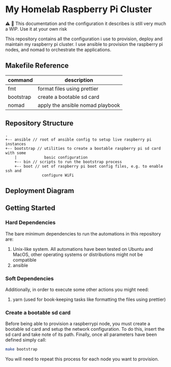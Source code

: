 # My Homelab Raspberry Pi Cluster

:warning: :construction: This documentation and the configuration it describes
is still very much a WIP. Use it at your own risk

This repository contains all the configuration i use to provision, deploy and maintain
my raspberry pi cluster. I use ansible to provision the raspberry pi nodes, and nomad
to orchestrate the applications.

## Makefile Reference

| command   | description                      |
| --------- | -------------------------------- |
| fmt       | format files using prettier      |
| bootstrap | create a bootable sd card        |
| nomad     | apply the ansible nomad playbook |

## Repository Structure

```
.
+-- ansible // root of ansible config to setup live raspberry pi instances
+-- bootstrap // utilities to create a bootable raspberry pi sd card with some
    |            basic configuration
    +-- bin // scripts to run the bootstrap process
    +-- boot // set of raspberry pi boot config files, e.g. to enable ssh and
                configure WiFi
```

## Deployment Diagram

## Getting Started

### Hard Dependencies

The bare minimum dependencies to run the automations in this repository are:

1. Unix-like system. All automations have been tested on Ubuntu and MacOS, other
   operating systems or distributions might not be compatible
2. ansible

### Soft Dependencies

Additionally, in order to execute some other actions you might need:

1. yarn (used for book-keeping tasks like formatting the files using prettier)

### Create a bootable sd card

Before being able to provision a raspberrypi node, you must create a bootable sd
card and setup the network configuration. To do this, insert the sd card and
take note of its path. Finally, once all parameters have been defined simply
call:

```bash
make bootstrap
```

You will need to repeat this process for each node you want to provision.

